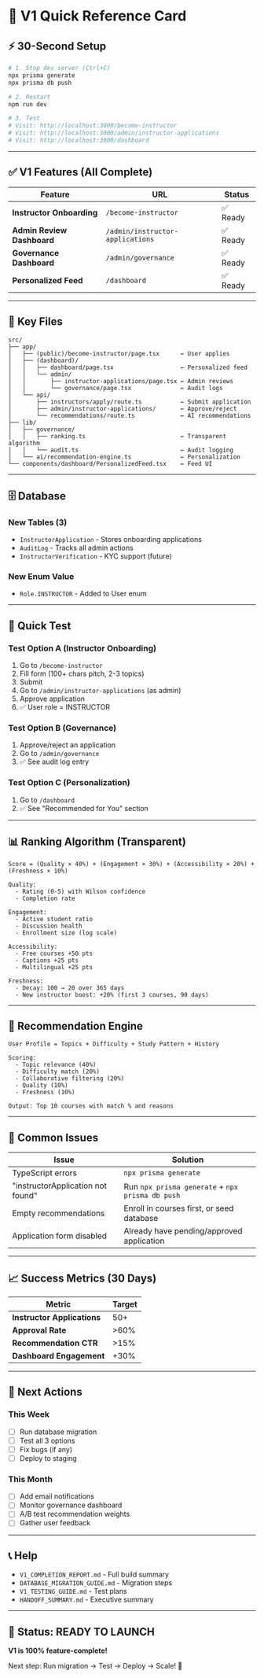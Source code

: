# 🚀 V1 Quick Reference Card

## ⚡ 30-Second Setup

```powershell
# 1. Stop dev server (Ctrl+C)
npx prisma generate
npx prisma db push

# 2. Restart
npm run dev

# 3. Test
# Visit: http://localhost:3000/become-instructor
# Visit: http://localhost:3000/admin/instructor-applications
# Visit: http://localhost:3000/dashboard
```

---

## ✅ V1 Features (All Complete)

| Feature                    | URL                              | Status   |
| -------------------------- | -------------------------------- | -------- |
| **Instructor Onboarding**  | `/become-instructor`             | ✅ Ready |
| **Admin Review Dashboard** | `/admin/instructor-applications` | ✅ Ready |
| **Governance Dashboard**   | `/admin/governance`              | ✅ Ready |
| **Personalized Feed**      | `/dashboard`                     | ✅ Ready |

---

## 📂 Key Files

```
src/
├── app/
│   ├── (public)/become-instructor/page.tsx      ← User applies
│   ├── (dashboard)/
│   │   ├── dashboard/page.tsx                   ← Personalized feed
│   │   └── admin/
│   │       ├── instructor-applications/page.tsx ← Admin reviews
│   │       └── governance/page.tsx              ← Audit logs
│   └── api/
│       ├── instructors/apply/route.ts           ← Submit application
│       ├── admin/instructor-applications/       ← Approve/reject
│       └── recommendations/route.ts             ← AI recommendations
├── lib/
│   ├── governance/
│   │   ├── ranking.ts                           ← Transparent algorithm
│   │   └── audit.ts                             ← Audit logging
│   └── ai/recommendation-engine.ts              ← Personalization
└── components/dashboard/PersonalizedFeed.tsx    ← Feed UI
```

---

## 🗄️ Database

### New Tables (3)

- `InstructorApplication` - Stores onboarding applications
- `AuditLog` - Tracks all admin actions
- `InstructorVerification` - KYC support (future)

### New Enum Value

- `Role.INSTRUCTOR` - Added to User enum

---

## 🧪 Quick Test

### Test Option A (Instructor Onboarding)

1. Go to `/become-instructor`
2. Fill form (100+ chars pitch, 2-3 topics)
3. Submit
4. Go to `/admin/instructor-applications` (as admin)
5. Approve application
6. ✅ User role = INSTRUCTOR

### Test Option B (Governance)

1. Approve/reject an application
2. Go to `/admin/governance`
3. ✅ See audit log entry

### Test Option C (Personalization)

1. Go to `/dashboard`
2. ✅ See "Recommended for You" section

---

## 📊 Ranking Algorithm (Transparent)

```
Score = (Quality × 40%) + (Engagement × 30%) + (Accessibility × 20%) + (Freshness × 10%)

Quality:
  - Rating (0-5) with Wilson confidence
  - Completion rate

Engagement:
  - Active student ratio
  - Discussion health
  - Enrollment size (log scale)

Accessibility:
  - Free courses +50 pts
  - Captions +25 pts
  - Multilingual +25 pts

Freshness:
  - Decay: 100 → 20 over 365 days
  - New instructor boost: +20% (first 3 courses, 90 days)
```

---

## 🤖 Recommendation Engine

```
User Profile = Topics + Difficulty + Study Pattern + History

Scoring:
  - Topic relevance (40%)
  - Difficulty match (20%)
  - Collaborative filtering (20%)
  - Quality (10%)
  - Freshness (10%)

Output: Top 10 courses with match % and reasons
```

---

## 🐛 Common Issues

| Issue                             | Solution                                         |
| --------------------------------- | ------------------------------------------------ |
| TypeScript errors                 | `npx prisma generate`                            |
| "instructorApplication not found" | Run `npx prisma generate` + `npx prisma db push` |
| Empty recommendations             | Enroll in courses first, or seed database        |
| Application form disabled         | Already have pending/approved application        |

---

## 📈 Success Metrics (30 Days)

| Metric                      | Target |
| --------------------------- | ------ |
| **Instructor Applications** | 50+    |
| **Approval Rate**           | >60%   |
| **Recommendation CTR**      | >15%   |
| **Dashboard Engagement**    | +30%   |

---

## 🎯 Next Actions

### This Week

- [ ] Run database migration
- [ ] Test all 3 options
- [ ] Fix bugs (if any)
- [ ] Deploy to staging

### This Month

- [ ] Add email notifications
- [ ] Monitor governance dashboard
- [ ] A/B test recommendation weights
- [ ] Gather user feedback

---

## 📞 Help

- `V1_COMPLETION_REPORT.md` - Full build summary
- `DATABASE_MIGRATION_GUIDE.md` - Migration steps
- `V1_TESTING_GUIDE.md` - Test plans
- `HANDOFF_SUMMARY.md` - Executive summary

---

## 🎉 Status: READY TO LAUNCH

**V1 is 100% feature-complete!**

Next step: Run migration → Test → Deploy → Scale! 🚀
